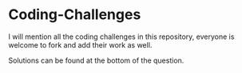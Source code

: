 # Coding-Challenges

I will mention all the coding challenges in this repository, everyone is welcome to fork and add their work as well.


Solutions can be found at the bottom of the question.

